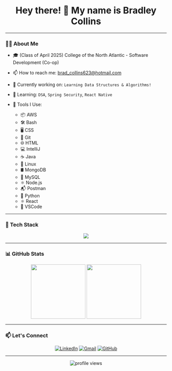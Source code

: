 <h1 align="center">Hey there! 👋 My name is Bradley Collins</h1>

---

### 👨‍💻 About Me
- 🎓 (Class of April 2025) College of the North Atlantic - Software Development (Co-op)

- 📫 How to reach me: [brad_collins623@hotmail.com](mailto:brad_collins623@hotmail.com)

- 💼 Currently working on: `Learning Data Structures & Algorithms!`
  
- 🧠 Learning: `DSA`, `Spring Security`, `React Native`
  
- 🧰 Tools I Use:
    - 📦 AWS
    - 🛠️ Bash
    - 🖥️ CSS
    - 🐘 Git
    - 🌐 HTML
    - 💻 IntelliJ
    - ☕ Java
    - 🐧 Linux
    - 🛢️ MongoDB
    - 🐬 MySQL
    - ⚛️ Node.js
    - 📬 Postman
    - 🐍 Python
    - ⚛️ React
    - 🔧 VSCode
---

### 🧰 Tech Stack

<div align="center">
  <img src="https://skillicons.dev/icons?i=aws,bash,css,git,html,intellij,java,linux,mongodb,mysql,nodejs,postman,python,react,vscode" />
</div>

---

### 📊 GitHub Stats

<div align="center">
  <img height="170px" src="https://github-readme-stats.vercel.app/api?username=bradleycollins&show_icons=true&theme=tokyonight" />
  <img height="170px" src="https://github-readme-stats.vercel.app/api/top-langs/?username=bradleycollins&layout=compact&theme=tokyonight" />
</div>

---

### 📫 Let's Connect

<p align="center">
  <a href="https://www.linkedin.com/in/collinsbradley/" target="_blank"><img alt="LinkedIn" src="https://img.shields.io/badge/LinkedIn-blue?style=for-the-badge&logo=linkedin"></a>
  <a href="mailto:brad_collins623@hotmail.com"><img alt="Gmail" src="https://img.shields.io/badge/Email-D14836?style=for-the-badge&logo=gmail&logoColor=white"></a>
  <a href="https://github.com/bradleycollins95"><img alt="GitHub" src="https://img.shields.io/badge/GitHub-000000?style=for-the-badge&logo=github"></a>
</p>

---

<p align="center">
  <img src="https://komarev.com/ghpvc/?username=bradleycollins&label=Profile+Views&color=brightgreen" alt="profile views" />
</p>
